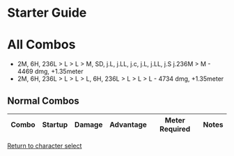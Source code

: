 # Starter Guide

# All Combos  

- 2M, 6H, 236L > L > L > M, SD, j.L, j.LL, j.c, j.L, j.LL, j.S j.236M > M - 4469 dmg, +1.35meter
- 2M, 6H, 236L > L > L > L, 6H, 236L > L > L > L - 4734 dmg, +1.35meter

## Normal Combos  

| Combo | Startup | Damage | Advantage | Meter Required | Notes |
| ----- | ------- | ------ | --------- | -------------- | ----- |


[Return to character select](./index.md)  